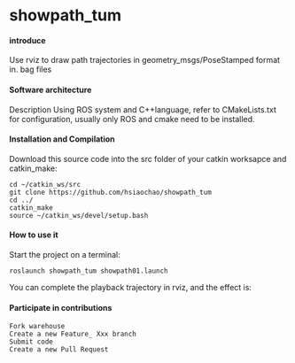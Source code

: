 # showpath_tum

#### introduce

Use rviz to draw path trajectories in geometry_msgs/PoseStamped format in. bag files

#### Software architecture

Description Using ROS system and C++language, refer to CMakeLists.txt for configuration, usually only ROS and cmake need to be installed.

#### Installation and Compilation

Download this source code into the src folder of your catkin worksapce and catkin_make:
```
cd ~/catkin_ws/src
git clone https://github.com/hsiaochao/showpath_tum
cd ../
catkin_make
source ~/catkin_ws/devel/setup.bash
```
#### How to use it
Start the project on a terminal:
```
roslaunch showpath_tum showpath01.launch
```
You can complete the playback trajectory in rviz, and the effect is:
#### Participate in contributions

    Fork warehouse
    Create a new Feature_ Xxx branch
    Submit code
    Create a new Pull Request
